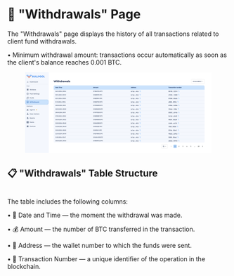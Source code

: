 # 💸 "Withdrawals" Page

The "Withdrawals" page displays the history of all transactions related to client fund withdrawals.

• Minimum withdrawal amount: transactions occur automatically as soon as the client's balance reaches 0.001 BTC.

<figure><img src="../../../.gitbook/assets/Снимок экрана 2025-01-13 в 15.12.03.png" alt=""><figcaption></figcaption></figure>

## 📋 "Withdrawals" Table Structure

\
The table includes the following columns:

• 📅 Date and Time — the moment the withdrawal was made.

• 💰 Amount — the number of BTC transferred in the transaction.

• 🏦 Address — the wallet number to which the funds were sent.

• 🔗 Transaction Number — a unique identifier of the operation in the blockchain.
